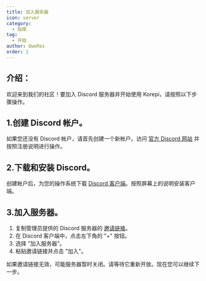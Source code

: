 ```yaml
---
title: 加入服务器
icon: server
category:
  - 指南
tag:
  - 开始
author: QweRez
order: 1
---
```


## 介绍：

欢迎来到我们的社区！要加入 Discord 服务器并开始使用 Korepi，请按照以下步骤操作。

##  1.创建 Discord 帐户。

如果您还没有 Discord 帐户，请首先创建一个新帐户。访问 [官方 Discord 网站](https://discord.com/) 并按照注册说明进行操作。

##  2.下载和安装 Discord。

创建帐户后，为您的操作系统下载 [Discord 客户端](https://discord.com/download)。按照屏幕上的说明安装客户端。

##  3.加入服务器。

1. 复制管理员提供的 Discord 服务器的 [邀请链接](https://discord.gg/cottonbuds)。
2. 在 Discord 客户端中，点击左下角的 "+" 按钮。
3. 选择 "加入服务器"。
4. 粘贴邀请链接并点击 "加入"。

如果邀请链接无效，可能服务器暂时关闭。请等待它重新开放。现在您可以继续下一步。
